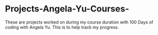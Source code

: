 # Projects-Angela-Yu-Courses-
These are projects worked on during my course duration with 100 Days of coding with Angela Yu. This is to help track my progress.
